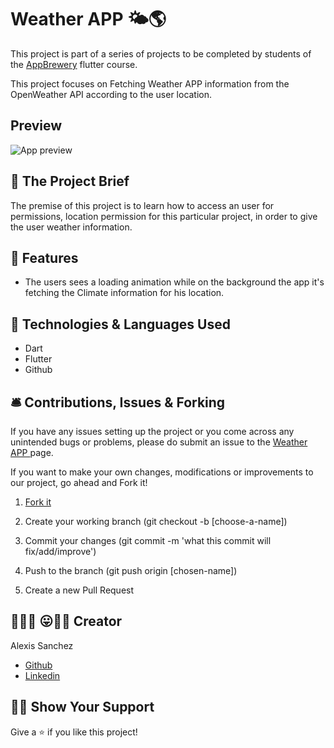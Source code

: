# Weather APP 🌤️🌎

This project is part of a series of projects to be completed by students of the [AppBrewery](https://www.appbrewery.co/p/flutter-development-bootcamp-with-dart) flutter course.

This project focuses on Fetching Weather APP information from the OpenWeather API according to the user location.

## Preview

![App preview](./assets/app_preview.gif)

## 🧮 The Project Brief

The premise of this project is to learn how to access an user for permissions, location permission for this particular project, in order to give the user weather information.

## 🎯 Features

* The users sees a loading animation while on the background the app it's fetching the Climate information for his location.
## 🧬 Technologies & Languages Used

- Dart
- Flutter
- Github


## 🛎️ Contributions, Issues & Forking

If you have any issues setting up the project or you come across any unintended bugs or problems, please do submit an issue to the [Weather APP ](https://github.com/Psiale/Clima-Flutter/tree/feature/customSpinner/issues) page.

If you want to make your own changes, modifications or improvements to our project, go ahead and Fork it!
1. [Fork it](https://github.com/Psiale/Clima-Flutter/tree/feature/customSpinner/fork)

2. Create your working branch (git checkout -b [choose-a-name])

3. Commit your changes (git commit -m 'what this commit will fix/add/improve')
4. Push to the branch (git push origin [chosen-name])
5. Create a new Pull Request

## 🤟🏽😄 😛🤙🏾  Creator

Alexis Sanchez 
- [Github](https://github.com/Psiale)
- [Linkedin](https://www.linkedin.com/in/alexis-sanchez-dev/)

## 🙌🏾 Show Your Support

Give a ⭐️ if you like this project!